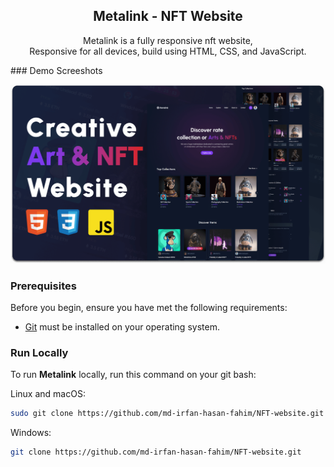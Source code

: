 <div align="center">

  <h2 align="center">Metalink - NFT Website</h2>

  Metalink is a fully responsive nft website, <br />Responsive for all devices, build using HTML, CSS, and JavaScript.

</div>
### Demo Screeshots

![Metalink Desktop Demo](./readme-images/desktop.png "Desktop Demo")

### Prerequisites

Before you begin, ensure you have met the following requirements:

* [Git](https://git-scm.com/downloads "Download Git") must be installed on your operating system.

### Run Locally

To run **Metalink** locally, run this command on your git bash:

Linux and macOS:

```bash
sudo git clone https://github.com/md-irfan-hasan-fahim/NFT-website.git
```

Windows:

```bash
git clone https://github.com/md-irfan-hasan-fahim/NFT-website.git
```

